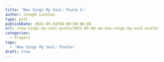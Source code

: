 ```yaml
---
title: 'Now Sings My Soul: Psalm 3:'
author: Joseph Louthan
type: post
publishDate: 2021-05-04T06:00:00-06:00
url: /now-sings-my-soul-psalm/2021-05-04-am-now-sings-my-soul-psalm/
categories:
  - Prayers
tags:
  - 'Now Sings My Soul: Psalms'
draft: true
---
```

<div style="font-variant: small-caps;">

</div>

